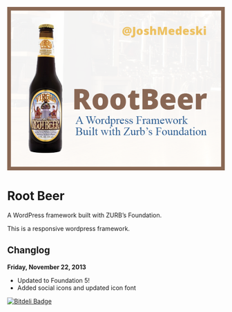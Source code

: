 ![screenshot](screenshot.png)

# Root Beer
A WordPress framework built with ZURB’s Foundation.

This is a responsive wordpress framework.

## Changlog

**Friday, November 22, 2013**

* Updated to Foundation 5!
* Added social icons and updated icon font

[![Bitdeli Badge](https://d2weczhvl823v0.cloudfront.net/joshmedeski/rootbeer/trend.png)](https://bitdeli.com/free "Bitdeli Badge")
